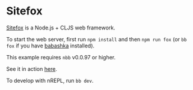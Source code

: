 # Sitefox

[Sitefox](https://github.com/chr15m/sitefox) is a Node.js + CLJS web framework.

To start the web server, first run `npm install` and then `npm run fox` (or `bb
fox` if you have [babashka](https://github.com/babashka/babashka) installed).

This example requires `nbb` v0.0.97 or higher.

See it in action [here](https://twitter.com/borkdude/status/1446789040188051463).

To develop with nREPL, run `bb dev`.
